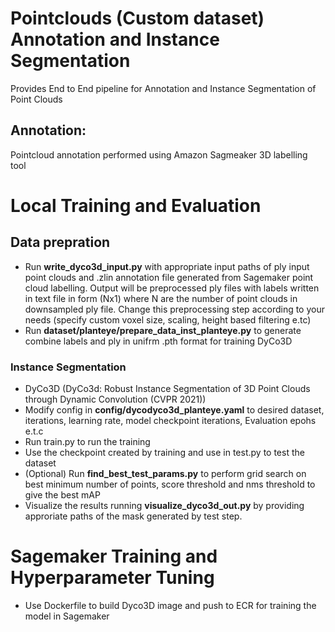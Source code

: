 # Pointclouds (Custom dataset) Annotation and Instance Segmentation 

Provides End to End pipeline for Annotation and Instance Segmentation of Point Clouds

## Annotation:
Pointcloud annotation performed using Amazon Sagmeaker 3D labelling tool

# Local Training and Evaluation
## Data prepration
* Run **write_dyco3d_input.py** with appropriate input paths of ply input point clouds and .zlin annotation file generated from Sagemaker point cloud labelling.
Output will be preprocessed ply files with labels written in text file in form (Nx1) where N are the number of point clouds in downsampled ply file.
Change this preprocessing step according to your needs (specify custom voxel size, scaling, height based filtering e.tc)
* Run **dataset/planteye/prepare_data_inst_planteye.py** to generate combine labels and ply in unifrm .pth format for training DyCo3D

### Instance Segmentation
* DyCo3D (DyCo3d: Robust Instance Segmentation of 3D Point Clouds through Dynamic Convolution (CVPR 2021))
* Modify config in **config/dycodyco3d_planteye.yaml** to desired dataset, iterations, learning rate, model checkpoint iterations, Evaluation epohs e.t.c
* Run train.py to run the training
* Use the checkpoint created by training and use in test.py  to test the dataset
* (Optional) Run **find_best_test_params.py** to perform grid search on best minimum number of points, score threshold and nms threshold to give the best mAP
* Visualize the results running  **visualize_dyco3d_out.py** by providing approriate paths of the mask generated by test step.

# Sagemaker Training and Hyperparameter Tuning
* Use Dockerfile to build Dyco3D image and push to ECR for training the model in Sagemaker 

